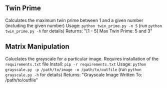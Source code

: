 ## Twin Prime
Calculates the maximum twin prime between 1 and a given number (including the given number)
Usage: `python twin_prime.py -n 5` (run `python twin_prime.py -h` for details)
Returns: "[1 - 5] Max Twin Prime: 5 and 3"

## Matrix Manipulation
Caluclates the grayscale for a particular image. Requires installation of the `requirements.txt` file
Install: `pip -r requirements.txt`
Usage: `python grayscale.py -p /path/to/image -o /path/to/outfile` (run `python grayscale.py -h` for details)
Returns: "Grayscale Image Written To: /path/to/outfile"
